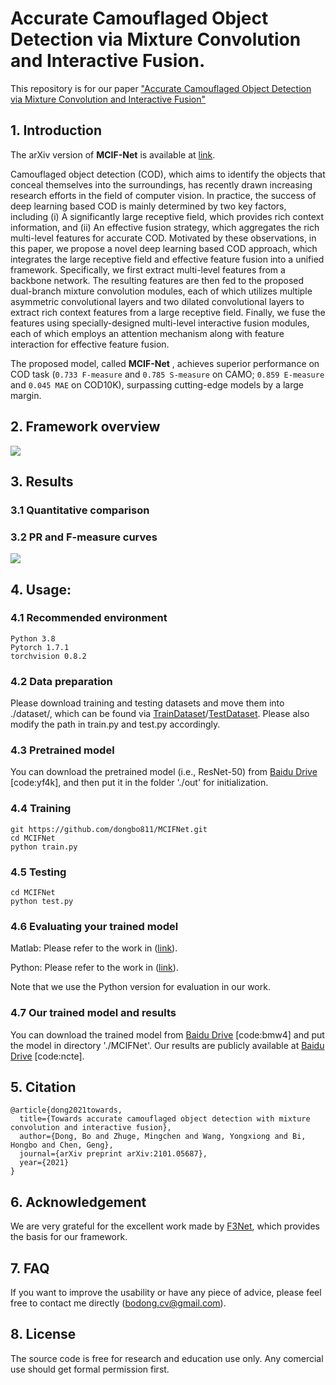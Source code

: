 # Accurate Camouflaged Object Detection via Mixture Convolution and Interactive Fusion.

This repository is for our paper ["Accurate Camouflaged Object Detection via Mixture Convolution and Interactive Fusion"](https://ieeexplore.ieee.org/document/9305717)



## 1. Introduction

The arXiv version of **MCIF-Net** is available at [link](hxxx).

Camouflaged object detection (COD), which aims to identify the objects that conceal themselves into the surroundings, has recently drawn increasing research efforts in the field of computer vision. In practice, the success of deep learning based COD is mainly determined by two key factors, including (i) A significantly large receptive field, which provides rich context information, and (ii) An effective fusion strategy, which aggregates the rich multi-level features for accurate COD. Motivated by these observations, in this paper, we propose a novel deep learning based COD approach, which integrates the large receptive field and effective feature fusion into a unified framework. Specifically, we first extract multi-level features from a backbone network. The resulting features are then fed to the proposed dual-branch mixture convolution modules, each of which utilizes multiple asymmetric convolutional layers and two dilated convolutional layers to extract rich context features from a large receptive field. Finally, we fuse the features using specially-designed multi-level interactive fusion modules, each of which employs an attention mechanism along with feature interaction for effective feature fusion.

The proposed model, called **MCIF-Net** , achieves superior performance on COD task (`0.733 F-measure` and `0.785 S-measure` on CAMO; `0.859 E-measure` and `0.045 MAE`  on COD10K), surpassing cutting-edge models by a large margin.

## 2. Framework overview

![](https://github.com/dongbo811/MCIFNet/blob/main/Figs/net.png)


## 3. Results

### 3.1 Quantitative comparison

### 3.2 PR and F-measure curves

![](https://github.com/dongbo811/MCIFNet/blob/main/Figs/pr_curve.png)

## 4. Usage:

### 4.1 Recommended environment

```
Python 3.8
Pytorch 1.7.1
torchvision 0.8.2
```

### 4.2 Data preparation

Please download training and testing datasets and move them into ./dataset/, which can be found via [TrainDataset](https://drive.google.com/u/0/uc?id=120wKRvwXpqqeEejw60lYsEyZ4SOicR3M&export=download)/[TestDataset](https://drive.google.com/u/0/uc?id=1bTIb2qo7WXfyLgCn43Pz0ZDQ4XceO9dE&export=download). Please also modify the path in train.py and test.py accordingly.


### 4.3 Pretrained model

You can download the pretrained model (i.e., ResNet-50) from [Baidu Drive](https://pan.baidu.com/s/17o9ixUYJlE_Xr6fjzqUF0Q) [code:yf4k], and then put it in the folder './out' for initialization. 

### 4.4 Training

```
git https://github.com/dongbo811/MCIFNet.git
cd MCIFNet 
python train.py
```

### 4.5 Testing

```
cd MCIFNet 
python test.py
```

### 4.6 Evaluating your trained model

Matlab: Please refer to the work in ([link](https://github.com/DengPingFan/SINet)).

Python: Please refer to the work in ([link](https://github.com/zyjwuyan/SOD_Evaluation_Metrics)).

Note that we use the Python version for evaluation in our work.


### 4.7 Our trained model and results

You can download the trained model from [Baidu Drive](https://pan.baidu.com/s/1logoYpfwNWDawOGotTSnAw) [code:bmw4] and put the model in directory './MCIFNet'. Our results are publicly available at [Baidu Drive](https://pan.baidu.com/s/1RKPgQr-9q81auZNR9_tlCQ) [code:ncte].

## 5. Citation

```
@article{dong2021towards,
  title={Towards accurate camouflaged object detection with mixture convolution and interactive fusion},
  author={Dong, Bo and Zhuge, Mingchen and Wang, Yongxiong and Bi, Hongbo and Chen, Geng},
  journal={arXiv preprint arXiv:2101.05687},
  year={2021}
}
```

## 6. Acknowledgement

We are very grateful for the excellent work made by [F3Net](https://github.com/weijun88/F3Net), which provides the basis for our framework.

## 7. FAQ

If you want to improve the usability or have any piece of advice, please feel free to contact me directly (bodong.cv@gmail.com).

## 8. License

The source code is free for research and education use only. Any comercial use should get formal permission first.

